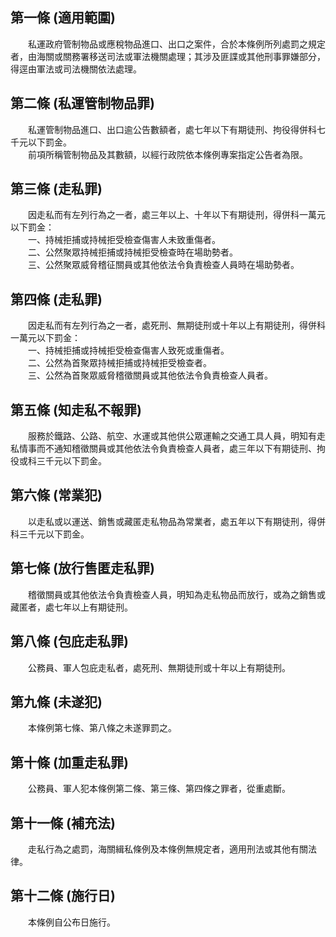 第一條 (適用範圍)
-----------------
　　私運政府管制物品或應稅物品進口、出口之案件，合於本條例所列處罰之規定者，由海關或關務署移送司法或軍法機關處理；其涉及匪諜或其他刑事罪嫌部分，得逕由軍法或司法機關依法處理。  


第二條 (私運管制物品罪)
-----------------------
　　私運管制物品進口、出口逾公告數額者，處七年以下有期徒刑、拘役得併科七千元以下罰金。  
　　前項所稱管制物品及其數額，以經行政院依本條例專案指定公告者為限。  


第三條 (走私罪)
---------------
　　因走私而有左列行為之一者，處三年以上、十年以下有期徒刑，得併科一萬元以下罰金：  
　　一、持械拒捕或持械拒受檢查傷害人未致重傷者。  
　　二、公然聚眾持械拒捕或持械拒受檢查時在場助勢者。  
　　三、公然聚眾威脅稽征關員或其他依法令負責檢查人員時在場助勢者。  


第四條 (走私罪)
---------------
　　因走私而有左列行為之一者，處死刑、無期徒刑或十年以上有期徒刑，得併科一萬元以下罰金：  
　　一、持械拒捕或持械拒受檢查傷害人致死或重傷者。  
　　二、公然為首聚眾持械拒捕或持械拒受檢查者。  
　　三、公然為首聚眾威脅稽徵關員或其他依法令負責檢查人員者。  


第五條 (知走私不報罪)
---------------------
　　服務於鐵路、公路、航空、水運或其他供公眾運輸之交通工具人員，明知有走私情事而不通知稽徵關員或其他依法令負責檢查人員者，處三年以下有期徒刑、拘役或科三千元以下罰金。  


第六條 (常業犯)
---------------
　　以走私或以運送、銷售或藏匿走私物品為常業者，處五年以下有期徒刑，得併科三千元以下罰金。  


第七條 (放行售匿走私罪)
-----------------------
　　稽徵關員或其他依法令負責檢查人員，明知為走私物品而放行，或為之銷售或藏匿者，處七年以上有期徒刑。  


第八條 (包庇走私罪)
-------------------
　　公務員、軍人包庇走私者，處死刑、無期徒刑或十年以上有期徒刑。  


第九條 (未遂犯)
---------------
　　本條例第七條、第八條之未遂罪罰之。  


第十條 (加重走私罪)
-------------------
　　公務員、軍人犯本條例第二條、第三條、第四條之罪者，從重處斷。  


第十一條 (補充法)
-----------------
　　走私行為之處罰，海關緝私條例及本條例無規定者，適用刑法或其他有關法律。  


第十二條 (施行日)
-----------------
　　本條例自公布日施行。